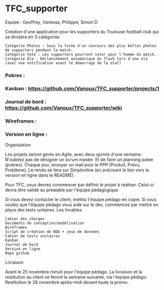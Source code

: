 # TFC_supporter

Equipe : Geoffrey, Vanessa, Philippe, Simon D

Création d'une application pour les supporters du Toulouse football club qui se divisera en 3 catégories

    Catégorie Photos : Sous la forme d'un concours des plus belles photos de supporters pendant le match.
    Catégorie Vote : Les supporters pourront voter pour l'homme du match.
    Catégorie Ola : Déclenchement automatique du flash lors d'une ola (avec une notification avant le démarrage de la ola?)

### Pokrex :
### Kanban : https://github.com/Vanoux/TFC_supporter/projects/1 
### Journal de bord : https://github.com/Vanoux/TFC_supporter/wiki
### Wireframes :
### Version en ligne :


Organisation

Les projets seront gérés en Agile, avec deux sprints d'une semaine.
N'oubliez pas de désigner un scrum master.
Et de faire un planning poker (pokrex). Chaque jour, envoyer un mail pour le PPP (Produit, Prévu, Problème).
Le rendu se fera sur Simplonline (en précisant le lien vers la version en ligne dans le README).

Pour TFC, vous devrez commencer par définir le projet à réaliser.
Celui-ci devra être validé au préalable par l'équipe pédagogique.

Si vous devez contacter le client, mettez l'équipe pédago en copie. Si vous voulez que l'équipe pédago vous aide sur le dev, commencez par mettre en place des tests unitaires.
Les livrables

    Cahier des charges
    Documents de conception/modélisation
    Wireframes
    Script de création de BDD + jeux de données
    Cahier de tests unitaires
    Kanban
    Journal de bord
    Version en ligne
    Repo github

Livraison

Avant le 25 novembre minuit pour l'équipe pédago.
La livraison et la restitution au client se feront la semaine suivante, via l'équipe pédago.
Restitution le 26 novembre après-midi devant toute la promo.



